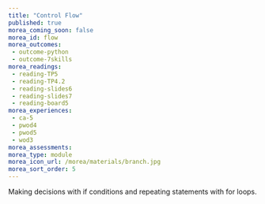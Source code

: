 ```yaml
---
title: "Control Flow"
published: true
morea_coming_soon: false
morea_id: flow
morea_outcomes:
 - outcome-python
 - outcome-7skills
morea_readings:
 - reading-TP5
 - reading-TP4.2
 - reading-slides6
 - reading-slides7
 - reading-board5
morea_experiences:
 - ca-5
 - pwod4
 - pwod5
 - wod3
morea_assessments:
morea_type: module
morea_icon_url: /morea/materials/branch.jpg
morea_sort_order: 5
---
```


Making decisions with if conditions and repeating statements with for loops.
